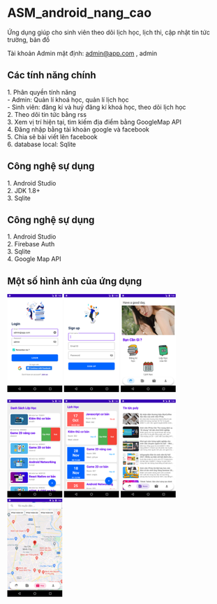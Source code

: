 # ASM_android_nang_cao
Ứng dụng giúp cho sinh viên theo dõi lịch học, lịch thi, cập nhật tin tức trường, bản đồ

Tài khoản Admin mặt định: admin@app.com , admin
<h2>Các tính năng chính </h2>
1. Phân quyền tính năng  </br>
   - Admin: Quản lí khoá học, quản lí lịch học </br>
   - Sinh viên: đăng kí và huỷ đăng kí khoá học, theo dõi lịch học  </br>
2. Theo dõi tin tức bằng rss  </br>
3. Xem vị trí hiện tại, tìm kiếm địa điểm bằng GoogleMap API  </br>
4. Đăng nhập bằng tài khoản google và facebook  </br>
5. Chia sẽ bài viết lên facebook  </br>
6. database local: Sqlite  </br>
<h2>Công nghệ sự dụng </h2>
   1. Android Studio </br>
   2. JDK 1.8+ </br>
   3. Sqlite </br>
<h2>Công nghệ sự dụng </h2>
1. Android Studio <br/>
2. Firebase Auth <br/>
3. Sqlite <br/>
4. Google Map API <br/>

<h2>Một số hình ảnh của ứng dụng </h2>

<img src="/screenshort/login.png" width="25%" height="25%"> <img src="/screenshort/signup.png" width="25%" height="25%"> <img src="/screenshort/home.png" width="25%" height="25%">

<img src="/screenshort/listcourse.png" width="25%" height="25%"> <img src="/screenshort/schedules.png" width="25%" height="25%"> <img src="/screenshort/news.png" width="25%" height="25%">
<img src="/screenshort/map.png" width="25%" height="25%">
